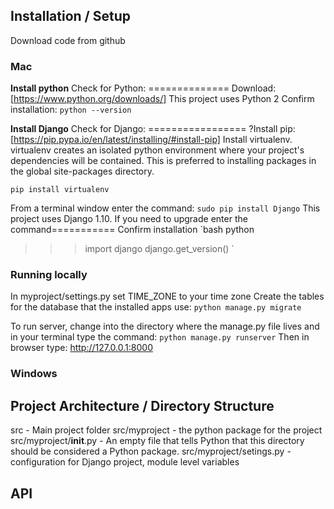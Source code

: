 
## Installation / Setup
Download code from github

### Mac

__Install python__
Check for Python: ==============
Download: [https://www.python.org/downloads/]
This project uses Python 2
Confirm installation: `python --version`

__Install Django__
Check for Django: =================
?Install pip: [https://pip.pypa.io/en/latest/installing/#install-pip]
Install virtualenv. virtualenv creates an isolated python environment 
where your project's dependencies will be contained. This is preferred
 to installing packages in the global site-packages directory.
 
`pip install virtualenv`

From a terminal window enter the command:
`sudo pip install Django`
This project uses Django 1.10.  If you need to upgrade enter the 
command===========
Confirm installation
`bash
python
>>> import django
>>> django.get_version()
`
### Running locally
In myproject/settings.py set TIME_ZONE to your time zone
Create the tables for the database that the installed apps use: 
`python manage.py migrate`

To run server, change into the directory where the manage.py file lives
and in your terminal type the command:
`python manage.py runserver`
Then in browser type: http://127.0.0.1:8000


### Windows

## Project Architecture / Directory Structure
src - Main project folder
src/myproject - the python package for the project
src/myproject/__init__.py - An empty file that tells Python that this directory should be considered a Python package.
src/myproject/setings.py - configuration for Django project, module level variables



## API

